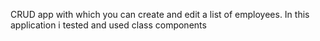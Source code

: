 CRUD app with which you can create and edit a list of employees. In this application i tested and used class components

